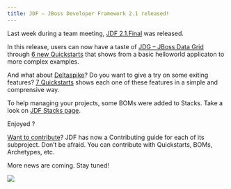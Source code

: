 ```yaml
---
title: JDF – JBoss Developer Framework 2.1 released!
---
```


Last week during a team meeting, [JDF 2.1.Final](http://www.jboss.org/jdf/) was released.

In this release, users can now have a taste of [JDG – JBoss Data Grid](http://www.redhat.com/en/technologies/jboss-middleware/data-grid) through [6 new Quickstarts](http://www.jboss.org/developer-materials/#!sys_type=quickstart&query=jdg) that shows from a basic helloworld applicaton to more complex examples.

And what about [Deltaspike](http://deltaspike.apache.org/documentation/)? Do you want to give a try on some exiting features? [7 Quickstarts](http://www.jboss.org/developer-materials/#!sys_type=quickstart&query=deltaspike) shows each one of these features in a simple and comprensive way.

To help managing your projects, some BOMs were added to Stacks. Take a look on [JDF Stacks page](http://www.jboss.org/jdf/stack/stacks/).

Enjoyed ?

[Want to contribute](http://www.jboss.org/get-involved/)? JDF has now a Contributing guide for each of its subproject. Don’t be afraid. You can contribute with Quickstarts, BOMs, Archetypes, etc.

More news are coming. Stay tuned!

![](http://design.jboss.org/jbossdeveloperframework/logo/final/jdf_logo_450px.png)





